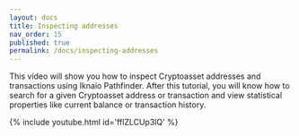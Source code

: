 ```yaml
---
layout: docs
title: Inspecting addresses
nav_order: 15
published: true
permalink: /docs/inspecting-addresses
---
```


This video will show you how to inspect Cryptoasset addresses and transactions using Iknaio Pathfinder. 
After this tutorial, you will know how to search for a given Cryptoasset address or transaction and view statistical properties like current balance or transaction history.

{% include youtube.html id='fflZLCUp3lQ' %}
